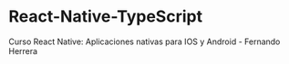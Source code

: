 # React-Native-TypeScript
Curso  React Native: Aplicaciones nativas para IOS y Android - Fernando Herrera
